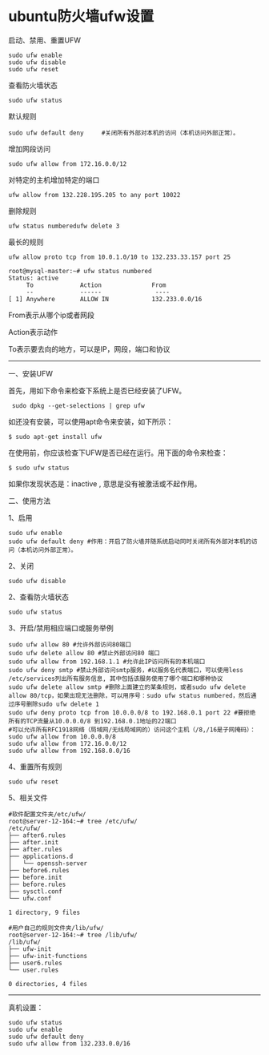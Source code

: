 # ubuntu防火墙ufw设置

启动、禁用、重置UFW

```
sudo ufw enable
sudo ufw disable
sudo ufw reset
```

查看防火墙状态

```
sudo ufw status
```

默认规则

```
sudo ufw default deny     #关闭所有外部对本机的访问（本机访问外部正常）。
```

增加网段访问

```
sudo ufw allow from 172.16.0.0/12
```

对特定的主机增加特定的端口

```
ufw allow from 132.228.195.205 to any port 10022
```

删除规则

```
ufw status numberedufw delete 3
```

 最长的规则

```
ufw allow proto tcp from 10.0.1.0/10 to 132.233.33.157 port 25
```

 

 

```
root@mysql-master:~# ufw status numbered
Status: active
     To             Action              From
     --             ------               ----
[ 1] Anywhere       ALLOW IN            132.233.0.0/16﻿​
```

From表示从哪个ip或者网段

Action表示动作

To表示要去向的地方，可以是IP，网段，端口和协议

---

一、安装UFW

首先，用如下命令来检查下系统上是否已经安装了UFW。

```
 sudo dpkg --get-selections | grep ufw
```

如还没有安装，可以使用apt命令来安装，如下所示：

```
$ sudo apt-get install ufw
```

在使用前，你应该检查下UFW是否已经在运行。用下面的命令来检查：

```
$ sudo ufw status
```

如果你发现状态是：inactive , 意思是没有被激活或不起作用。

二、使用方法

1、启用

```
sudo ufw enable
sudo ufw default deny #作用：开启了防火墙并随系统启动同时关闭所有外部对本机的访问（本机访问外部正常）。
```

2、关闭

```
sudo ufw disable
```

2、查看防火墙状态

```
sudo ufw status
```

3、开启/禁用相应端口或服务举例

```
sudo ufw allow 80 #允许外部访问80端口
sudo ufw delete allow 80 #禁止外部访问80 端口
sudo ufw allow from 192.168.1.1 #允许此IP访问所有的本机端口
sudo ufw deny smtp #禁止外部访问smtp服务，#以服务名代表端口，可以使用less /etc/services列出所有服务信息, 其中包括该服务使用了哪个端口和哪种协议
sudo ufw delete allow smtp #删除上面建立的某条规则，或者sudo ufw delete allow 80/tcp，如果出现无法删除，可以用序号：sudo ufw status numbered，然后通过序号删除sudo ufw delete 1
sudo ufw deny proto tcp from 10.0.0.0/8 to 192.168.0.1 port 22 #要拒绝所有的TCP流量从10.0.0.0/8 到192.168.0.1地址的22端口
#可以允许所有RFC1918网络（局域网/无线局域网的）访问这个主机（/8,/16是子网掩码）：
sudo ufw allow from 10.0.0.0/8
sudo ufw allow from 172.16.0.0/12
sudo ufw allow from 192.168.0.0/16
```

4、重置所有规则

```
sudo ufw reset
```

 

 5、相关文件

```
#软件配置文件夹/etc/ufw/
root@server-12-164:~# tree /etc/ufw/
/etc/ufw/
├── after6.rules
├── after.init
├── after.rules
├── applications.d
│   └── openssh-server
├── before6.rules
├── before.init
├── before.rules
├── sysctl.conf
└── ufw.conf

1 directory, 9 files

#用户自己的规则文件夹/lib/ufw/
root@server-12-164:~# tree /lib/ufw/
/lib/ufw/
├── ufw-init
├── ufw-init-functions
├── user6.rules
└── user.rules

0 directories, 4 files
```

---

真机设置：

```
sudo ufw status
sudo ufw enable
sudo ufw default deny
sudo ufw allow from 132.233.0.0/16
```

 

 

 